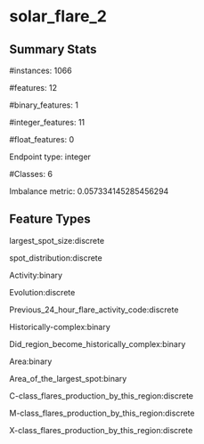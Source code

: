 # solar_flare_2

## Summary Stats

#instances: 1066

#features: 12

  #binary_features: 1

  #integer_features: 11

  #float_features: 0

Endpoint type: integer

#Classes: 6

Imbalance metric: 0.057334145285456294

## Feature Types

 largest_spot_size:discrete

spot_distribution:discrete

Activity:binary

Evolution:discrete

Previous_24_hour_flare_activity_code:discrete

Historically-complex:binary

Did_region_become_historically_complex:binary

Area:binary

Area_of_the_largest_spot:binary

C-class_flares_production_by_this_region:discrete

M-class_flares_production_by_this_region:discrete

X-class_flares_production_by_this_region:discrete

